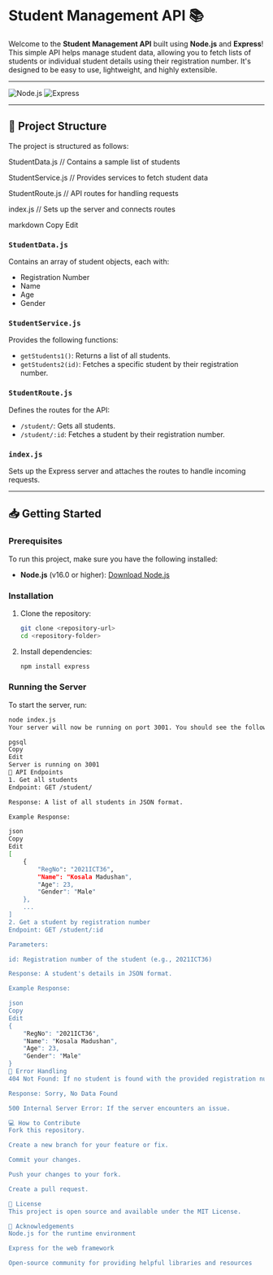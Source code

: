 # Student Management API 📚

Welcome to the **Student Management API** built using **Node.js** and **Express**! This simple API helps manage student data, allowing you to fetch lists of students or individual student details using their registration number. It's designed to be easy to use, lightweight, and highly extensible.

---

![Node.js](https://img.shields.io/badge/Node.js-v16.0-green)
![Express](https://img.shields.io/badge/Express-v4.17-blue)

---

## 🚀 Project Structure

The project is structured as follows:

StudentData.js // Contains a sample list of students

StudentService.js // Provides services to fetch student data

StudentRoute.js // API routes for handling requests

index.js // Sets up the server and connects routes

markdown
Copy
Edit

### `StudentData.js`
Contains an array of student objects, each with:
- Registration Number
- Name
- Age
- Gender

### `StudentService.js`
Provides the following functions:
- `getStudents1()`: Returns a list of all students.
- `getStudents2(id)`: Fetches a specific student by their registration number.

### `StudentRoute.js`
Defines the routes for the API:
- `/student/`: Gets all students.
- `/student/:id`: Fetches a student by their registration number.

### `index.js`
Sets up the Express server and attaches the routes to handle incoming requests.

---

## 📥 Getting Started

### Prerequisites

To run this project, make sure you have the following installed:
- **Node.js** (v16.0 or higher): [Download Node.js](https://nodejs.org/)

### Installation

1. Clone the repository:
    ```bash
    git clone <repository-url>
    cd <repository-folder>
    ```

2. Install dependencies:
    ```bash
    npm install express
    ```

### Running the Server

To start the server, run:

```bash
node index.js
Your server will now be running on port 3001. You should see the following message in the terminal:

pgsql
Copy
Edit
Server is running on 3001
📡 API Endpoints
1. Get all students
Endpoint: GET /student/

Response: A list of all students in JSON format.

Example Response:

json
Copy
Edit
[
    {
        "RegNo": "2021ICT36",
        "Name": "Kosala Madushan",
        "Age": 23,
        "Gender": "Male"
    },
    ...
]
2. Get a student by registration number
Endpoint: GET /student/:id

Parameters:

id: Registration number of the student (e.g., 2021ICT36)

Response: A student's details in JSON format.

Example Response:

json
Copy
Edit
{
    "RegNo": "2021ICT36",
    "Name": "Kosala Madushan",
    "Age": 23,
    "Gender": "Male"
}
🚨 Error Handling
404 Not Found: If no student is found with the provided registration number.

Response: Sorry, No Data Found

500 Internal Server Error: If the server encounters an issue.

💻 How to Contribute
Fork this repository.

Create a new branch for your feature or fix.

Commit your changes.

Push your changes to your fork.

Create a pull request.

📜 License
This project is open source and available under the MIT License.

🎉 Acknowledgements
Node.js for the runtime environment

Express for the web framework

Open-source community for providing helpful libraries and resources